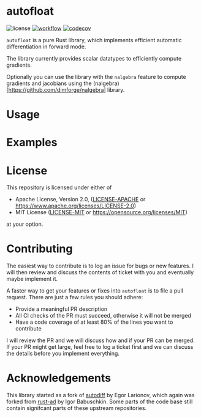 # autofloat

![license](https://img.shields.io/badge/License-MIT-blue)
[![workflow](https://github.com/Rookfighter/autofloat/actions/workflows/rust.yml/badge.svg)](https://github.com/Rookfighter/autofloat/actions/workflows/rust.yml)
[![codecov](https://codecov.io/gh/Rookfighter/autofloat/graph/badge.svg?token=DC8GWI6PLW)](https://codecov.io/gh/Rookfighter/autofloat)

`autofloat` is a pure Rust library, which implements efficient automatic differentiation in forward mode.

The library currently provides scalar datatypes to efficiently compute gradients.

Optionally you can use the library with the `nalgebra` feature to compute gradients and jacobians using the (nalgebra)[https://github.com/dimforge/nalgebra] library.

# Usage

# Examples

# License

This repository is licensed under either of

 * Apache License, Version 2.0, ([LICENSE-APACHE](LICENSE-APACHE) or https://www.apache.org/licenses/LICENSE-2.0)
 * MIT License ([LICENSE-MIT](LICENSE-MIT) or https://opensource.org/licenses/MIT)

at your option.

# Contributing

The easiest way to contribute is to log an issue for bugs or new features. I will then review and discuss the contents of ticket with you and eventually maybe implement it.

A faster way to get your features or fixes into `autofloat` is to file a pull request. There are just a few rules you should adhere:

* Provide a meaningful PR description
* All CI checks of the PR must succeed, otherwise it will not be merged
* Have a code coverage of at least 80% of the lines you want to contribute

I will review the PR and we will discuss how and if your PR can be merged.
If your PR might get large, feel free to log a ticket first and we can discuss the details before you implement everything.

# Acknowledgements

This library started as a fork of [autodiff](https://github.com/elrnv/autodiff) by Egor Larionov, which again was forked from [rust-ad](https://github.com/ibab/rust-ad) by Igor Babuschkin. Some parts of the code base still contain signifcant parts of these upstream repositories.
